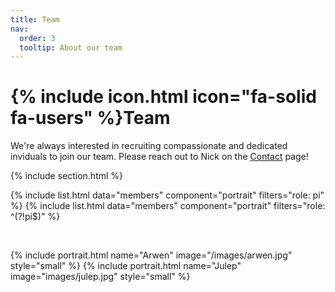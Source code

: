 ```yaml
---
title: Team
nav:
  order: 3
  tooltip: About our team
---
```


# {% include icon.html icon="fa-solid fa-users" %}Team

We're always interested in recruiting compassionate and dedicated inviduals to join our team. Please reach out to Nick on the [Contact](contact) page!

{% include section.html %}

{% include list.html data="members" component="portrait" filters="role: pi" %}
{% include list.html data="members" component="portrait" filters="role: ^(?!pi$)" %}

<br>

{% include portrait.html name="Arwen" image="/images/arwen.jpg" style="small" %} 
{% include portrait.html name="Julep" image="images/julep.jpg" style="small" %} 


